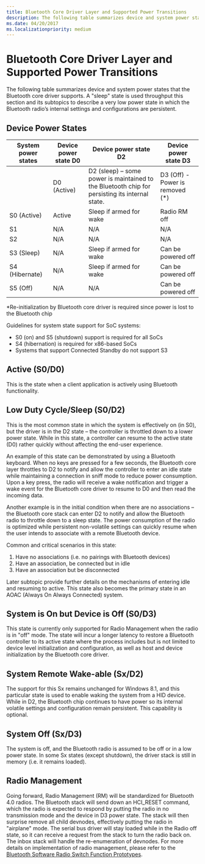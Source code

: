 ```yaml
---
title: Bluetooth Core Driver Layer and Supported Power Transitions
description: The following table summarizes device and system power states that the Bluetooth core driver supports.
ms.date: 04/20/2017
ms.localizationpriority: medium
---
```


# Bluetooth Core Driver Layer and Supported Power Transitions

The following table summarizes device and system power states that the Bluetooth core driver supports. A "sleep" state is used throughput this section and its subtopics to describe a very low power state in which the Bluetooth radio’s internal settings and configurations are persistent.

## Device Power States

| System power states | Device power state D0 | Device power state D2 | Device power state D3 |
|----|----|----|----|
| | D0 (Active) | D2 (sleep) – some power is maintained to the Bluetooth chip for persisting its internal state. | D3 (Off) - Power is removed (*) |
| S0 (Active) | Active | Sleep if armed for wake | Radio RM off |
| S1 | N/A | N/A | N/A |
| S2 | N/A | N/A | N/A |
| S3 (Sleep) | N/A | Sleep if armed for wake | Can be powered off |
| S4 (Hibernate) | N/A | Sleep if armed for wake | Can be powered off |
| S5 (Off) | N/A | N/A | Can be powered off |

\*Re-initialization by Bluetooth core driver is required since power is lost to the Bluetooth chip

Guidelines for system state support for SoC systems:

- S0 (on) and S5 (shutdown) support is required for all SoCs
- S4 (hibernation) is required for x86-based SoCs
- Systems that support Connected Standby do not support S3

## Active (S0/D0)

This is the state when a client application is actively using Bluetooth functionality.

## Low Duty Cycle/Sleep (S0/D2)

This is the most common state in which the system is effectively on (in S0), but the driver is in the D2 state – the controller is throttled down to a lower power state. While in this state, a controller can resume to the active state (D0) rather quickly without affecting the end-user experience.

An example of this state can be demonstrated by using a Bluetooth keyboard. When no keys are pressed for a few seconds, the Bluetooth core layer throttles to D2 to notify and allow the controller to enter an idle state while maintaining a connection in sniff mode to reduce power consumption. Upon a key press, the radio will receive a wake notification and trigger a wake event for the Bluetooth core driver to resume to D0 and then read the incoming data.

Another example is in the initial condition when there are no associations – the Bluetooth core stack can enter D2 to notify and allow the Bluetooth radio to throttle down to a sleep state. The power consumption of the radio is optimized while persistent non-volatile settings can quickly resume when the user intends to associate with a remote Bluetooth device.

Common and critical scenarios in this state:

1. Have no associations (i.e. no pairings with Bluetooth devices)
2. Have an association, be connected but in idle
3. Have an association but be disconnected

Later subtopic provide further details on the mechanisms of entering idle and resuming to active. This state also becomes the primary state in an AOAC (Always On Always Connected) system.

## System is On but Device is Off (S0/D3)

This state is currently only supported for Radio Management when the radio is in "off" mode. The state will incur a longer latency to restore a Bluetooth controller to its active state where the process includes but is not limited to device level initialization and configuration, as well as host and device initialization by the Bluetooth core driver.

## System Remote Wake-able (Sx/D2)

The support for this Sx remains unchanged for Windows 8.1, and this particular state is used to enable waking the system from a HID device. While in D2, the Bluetooth chip continues to have power so its internal volatile settings and configuration remain persistent. This capability is optional.

## System Off (Sx/D3)

The system is off, and the Bluetooth radio is assumed to be off or in a low power state. In some Sx states (except shutdown), the driver stack is still in memory (i.e. it remains loaded).

## Radio Management

Going forward, Radio Management (RM) will be standardized for Bluetooth 4.0 radios. The Bluetooth stack will send down an HCI\_RESET command, which the radio is expected to respond by putting the radio in no transmission mode and the device in D3 power state. The stack will then surprise remove all child devnodes, effectively putting the radio in "airplane" mode. The serial bus driver will stay loaded while in the Radio off state, so it can receive a request from the stack to turn the radio back on. The inbox stack will handle the re-enumeration of devnodes. For more details on implementation of radio management, please refer to the [Bluetooth Software Radio Switch Function Prototypes](bluetooth-software-radio-switch-function-prototypes.md).
